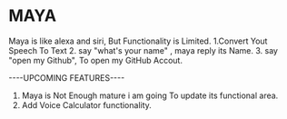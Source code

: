 # MAYA
Maya is like alexa and siri, But Functionality is Limited.
1.Convert Yout Speech To Text
2. say "what's your name" , maya reply its Name.
3. say "open my Github", To open my GitHub Accout.

----UPCOMING FEATURES----
1. Maya is Not Enough mature i am going To update its functional area.
2. Add Voice Calculator functionality.
